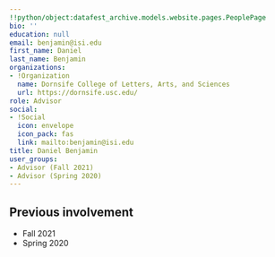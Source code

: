 ```yaml
---
!!python/object:datafest_archive.models.website.pages.PeoplePage
bio: ''
education: null
email: benjamin@isi.edu
first_name: Daniel
last_name: Benjamin
organizations:
- !Organization
  name: Dornsife College of Letters, Arts, and Sciences
  url: https://dornsife.usc.edu/
role: Advisor
social:
- !Social
  icon: envelope
  icon_pack: fas
  link: mailto:benjamin@isi.edu
title: Daniel Benjamin
user_groups:
- Advisor (Fall 2021)
- Advisor (Spring 2020)
---
```


## Previous involvement

* Fall 2021
* Spring 2020